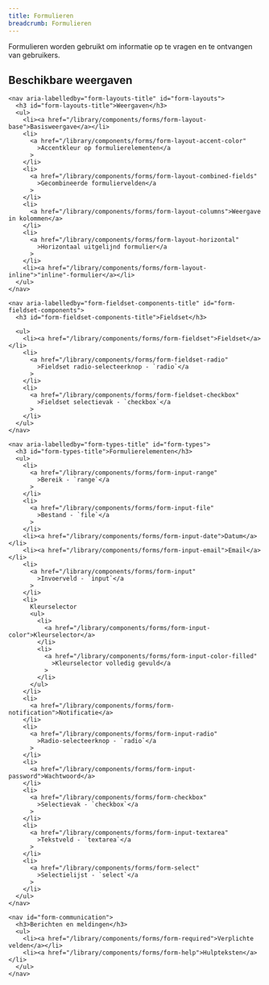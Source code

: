 ```yaml
---
title: Formulieren
breadcrumb: Formulieren
---
```


<p id="introduction">Formulieren worden gebruikt om informatie op te vragen en te ontvangen van
gebruikers.</p>

<section id="available-types">
  <h2>Beschikbare weergaven</h2>
  <div class="column-3">

    <nav aria-labelledby="form-layouts-title" id="form-layouts">
      <h3 id="form-layouts-title">Weergaven</h3>
      <ul>
        <li><a href="/library/components/forms/form-layout-base">Basisweergave</a></li>
        <li>
          <a href="/library/components/forms/form-layout-accent-color"
            >Accentkleur op formulierelementen</a
          >
        </li>
        <li>
          <a href="/library/components/forms/form-layout-combined-fields"
            >Gecombineerde formuliervelden</a
          >
        </li>
        <li>
          <a href="/library/components/forms/form-layout-columns">Weergave in kolommen</a>
        </li>
        <li>
          <a href="/library/components/forms/form-layout-horizontal"
            >Horizontaal uitgelijnd formulier</a
          >
        </li>
        <li><a href="/library/components/forms/form-layout-inline">"inline"-formulier</a></li>
      </ul>
    </nav>

    <nav aria-labelledby="form-fieldset-components-title" id="form-fieldset-components">
      <h3 id="form-fieldset-components-title">Fieldset</h3>

      <ul>
        <li><a href="/library/components/forms/form-fieldset">Fieldset</a></li>
        <li>
          <a href="/library/components/forms/form-fieldset-radio"
            >Fieldset radio-selecteerknop - `radio`</a
          >
        </li>
        <li>
          <a href="/library/components/forms/form-fieldset-checkbox"
            >Fieldset selectievak - `checkbox`</a
          >
        </li>
      </ul>
    </nav>

    <nav aria-labelledby="form-types-title" id="form-types">
      <h3 id="form-types-title">Formulierelementen</h3>
      <ul>
        <li>
          <a href="/library/components/forms/form-input-range"
            >Bereik - `range`</a
          >
        </li>
        <li>
          <a href="/library/components/forms/form-input-file"
            >Bestand - `file`</a
          >
        </li>
        <li><a href="/library/components/forms/form-input-date">Datum</a></li>
        <li><a href="/library/components/forms/form-input-email">Email</a></li>
        <li>
          <a href="/library/components/forms/form-input"
            >Invoerveld - `input`</a
          >
        </li>
        <li>
          Kleurselector
          <ul>
            <li>
              <a href="/library/components/forms/form-input-color">Kleurselector</a>
            </li>
            <li>
              <a href="/library/components/forms/form-input-color-filled"
                >Kleurselector volledig gevuld</a
              >
            </li>
          </ul>
        </li>
        <li>
          <a href="/library/components/forms/form-notification">Notificatie</a>
        </li>
        <li>
          <a href="/library/components/forms/form-input-radio"
            >Radio-selecteerknop - `radio`</a
          >
        </li>
        <li>
          <a href="/library/components/forms/form-input-password">Wachtwoord</a>
        </li>
        <li>
          <a href="/library/components/forms/form-checkbox"
            >Selectievak - `checkbox`</a
          >
        </li>
        <li>
          <a href="/library/components/forms/form-input-textarea"
            >Tekstveld - `textarea`</a
          >
        </li>
        <li>
          <a href="/library/components/forms/form-select"
            >Selectielijst - `select`</a
          >
        </li>
      </ul>
    </nav>

    <nav id="form-communication">
      <h3>Berichten en meldingen</h3>
      <ul>
        <li><a href="/library/components/forms/form-required">Verplichte velden</a></li>
        <li><a href="/library/components/forms/form-help">Hulpteksten</a></li>
      </ul>
    </nav>

  </div>
</section>
